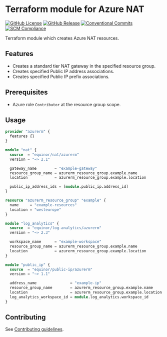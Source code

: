# Terraform module for Azure NAT

[![GitHub License](https://img.shields.io/github/license/equinor/terraform-azurerm-nat)](https://github.com/equinor/terraform-azurerm-nat/blob/main/LICENSE)
[![GitHub Release](https://img.shields.io/github/v/release/equinor/terraform-azurerm-nat)](https://github.com/equinor/terraform-azurerm-nat/releases/latest)
[![Conventional Commits](https://img.shields.io/badge/Conventional%20Commits-1.0.0-%23FE5196?logo=conventionalcommits&logoColor=white)](https://conventionalcommits.org)
[![SCM Compliance](https://scm-compliance-api.radix.equinor.com/repos/equinor/terraform-azurerm-nat/badge)](https://developer.equinor.com/governance/scm-policy/)

Terraform module which creates Azure NAT resources.

## Features

- Creates a standard tier NAT gateway in the specified resource group.
- Creates specified Public IP address associations.
- Creates specified Public IP prefix associations.

## Prerequisites

- Azure role `Contributor` at the resource group scope.

## Usage

```terraform
provider "azurerm" {
  features {}
}

module "nat" {
  source  = "equinor/nat/azurerm"
  version = "~> 2.1"

  gateway_name        = "example-gateway"
  resource_group_name = azurerm_resource_group.example.name
  location            = azurerm_resource_group.example.location

  public_ip_address_ids = [module.public_ip.address_id]
}

resource "azurerm_resource_group" "example" {
  name     = "example-resources"
  location = "westeurope"
}

module "log_analytics" {
  source  = "equinor/log-analytics/azurerm"
  version = "~> 2.3"

  workspace_name      = "example-workspace"
  resource_group_name = azurerm_resource_group.example.name
  location            = azurerm_resource_group.example.location
}

module "public_ip" {
  source  = "equinor/public-ip/azurerm"
  version = "~> 1.1"

  address_name               = "example-ip"
  resource_group_name        = azurerm_resource_group.example.name
  location                   = azurerm_resource_group.example.location
  log_analytics_workspace_id = module.log_analytics.workspace_id
}
```

## Contributing

See [Contributing guidelines](https://github.com/equinor/terraform-baseline/blob/main/CONTRIBUTING.md).
